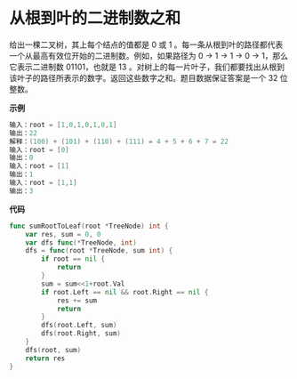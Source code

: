 # 从根到叶的二进制数之和

给出一棵二叉树，其上每个结点的值都是 0 或 1 。每一条从根到叶的路径都代表一个从最高有效位开始的二进制数。例如，如果路径为 0 -> 1 -> 1 -> 0 -> 1，那么它表示二进制数 01101，也就是 13 。对树上的每一片叶子，我们都要找出从根到该叶子的路径所表示的数字。返回这些数字之和。题目数据保证答案是一个 32 位 整数。

**示例**

```go
输入：root = [1,0,1,0,1,0,1]
输出：22
解释：(100) + (101) + (110) + (111) = 4 + 5 + 6 + 7 = 22
输入：root = [0]
输出：0
输入：root = [1]
输出：1
输入：root = [1,1]
输出：3
```



**代码**

```go
func sumRootToLeaf(root *TreeNode) int {
    var res, sum = 0, 0
    var dfs func(*TreeNode, int)
    dfs = func(root *TreeNode, sum int) {
        if root == nil {
            return
        }
        sum = sum<<1+root.Val
        if root.Left == nil && root.Right == nil {
            res += sum
            return
        }
        dfs(root.Left, sum)
        dfs(root.Right, sum)
    }
    dfs(root, sum)
    return res
}
```

